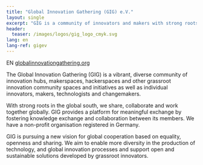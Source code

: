 ```yaml
---
title: "Global Innovation Gathering (GIG) e.V."
layout: single
excerpt: "GIG is a community of innovators and makers with strong roots in the global south and a non-profit organization registered in Germany."
header:
  teaser: /images/logos/gig_logo_cmyk.svg
lang: en
lang-ref: gigev
---
```

EN
[globalinnovationgathering.org](https://www.globalinnovationgathering.org/ "globalinnovationgathering.org")

The Global Innovation Gathering (GIG) is a vibrant, diverse community of innovation hubs, makerspaces, hackerspaces and other grassroot innovation community spaces and initiatives as well as individual innovators, makers, technologists and changemakers.

With strong roots in the global south, we share, collaborate and work together globally. GIG provides a platform for meaningful exchange by fostering knowledge exchange and collaboration between its members. We have a non-profit organisation registered in Germany.

GIG is pursuing a new vision for global cooperation based on equality, openness and sharing. We aim to enable more diversity in the production of technology, and global innovation processes and support open and sustainable solutions developed by grassroot innovators.